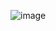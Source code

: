 ![image](https://github.com/ahammadmejbah/Little-Bit-About-AI/assets/56669333/7f3fb090-9703-4e2e-b206-244f5c245cab)
